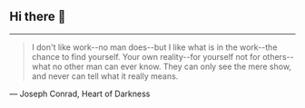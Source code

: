## Hi there 👋

---
> I don't like work--no man does--but I like what is in the work--the chance to find yourself. Your own reality--for yourself not for others--what no other man can ever know. They can only see the mere show, and never can tell what it really means.

— Joseph Conrad, Heart of Darkness 

<!--
**25000394g/25000394g** is a ✨ _special_ ✨ repository because its `README.md` (this file) appears on your GitHub profile.

Here are some ideas to get you started:

- 🔭 I’m currently working on ...
- 🌱 I’m currently learning ...
- 👯 I’m looking to collaborate on ...
- 🤔 I’m looking for help with ...
- 💬 Ask me about ...
- 📫 How to reach me: ...
- 😄 Pronouns: ...
- ⚡ Fun fact: ...
-->
